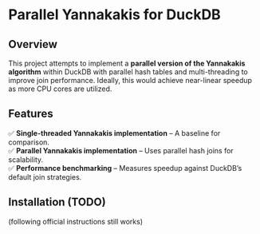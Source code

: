 # Parallel Yannakakis for DuckDB

## Overview
This project attempts to implement a **parallel version of the Yannakakis algorithm** within DuckDB with parallel hash tables and multi-threading to improve join performance. Ideally, this would achieve near-linear speedup as more CPU cores are utilized.

## Features
✅ **Single-threaded Yannakakis implementation** – A baseline for comparison.  
✅ **Parallel Yannakakis implementation** – Uses parallel hash joins for scalability.  
✅ **Performance benchmarking** – Measures speedup against DuckDB’s default join strategies.  

## Installation (TODO)

(following official instructions still works)
